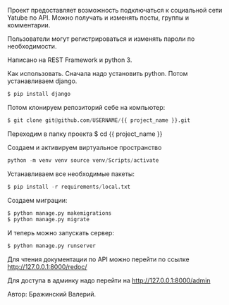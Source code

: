 Проект предоставляет возможность подключаться к социальной сети Yatube по API.
Можно получать и изменять посты, группы и комментарии.

Пользователи могут регистрироваться и изменять пароли по необходимости.

Написано на REST Framework и python 3.

Как использовать. Сначала надо установить python. Потом устанавливаем django.
```PYTHON
$ pip install django
```
Потом клонируем репозиторий себе на компьютер:
```PYTHON
$ git clone git@github.com/USERNAME/{{ project_name }}.git
```
Переходим в папку проекта $ cd {{ project_name }}

Создаем и активируем виртуальное пространство
```PYTHON
python -m venv venv source venv/Scripts/activate
```
Устанавливаем все необходимые пакеты:
```PYTHON
$ pip install -r requirements/local.txt
```
Создаем миграции:
```PYTHON
$ python manage.py makemigrations
$ python manage.py migrate
```
И теперь можно запускать сервер:
```PYTHON
$ python manage.py runserver
```
Для чтения документации по API можно перейти по ссылке http://127.0.0.1:8000/redoc/

Для доступа в админку надо перейти на http://127.0.0.1:8000/admin

Автор: Бражинский Валерий.


